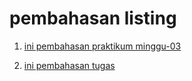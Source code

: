 <h1> pembahasan listing </h1>

1. [ini pembahasan praktikum minggu-03](penjelasanpraktikum.md)

2.  [ini pembahasan tugas](pembahasantugas.md)




